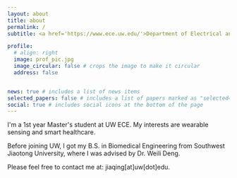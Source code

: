 ```yaml
---
layout: about
title: about
permalink: /
subtitle: <a href='https://www.ece.uw.edu/'>Department of Electrical and Computer Engineering</a>, University of Washington.

profile:
  # align: right
  image: prof_pic.jpg
  image_circular: false # crops the image to make it circular
  address: false


news: true # includes a list of news items
selected_papers: false # includes a list of papers marked as "selected={true}"
social: true # includes social icons at the bottom of the page
---
```


I'm a 1st year Master's student at UW ECE. My interests are wearable sensing and smart healthcare.

Before joining UW, I got my B.S. in Biomedical Engineering from Southwest Jiaotong University, where I was advised by Dr. Weili Deng.

Please feel free to contact me at: jiaqing[at]uw[dot]edu.

